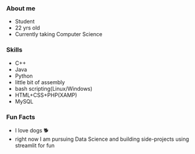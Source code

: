 ### About me
- Student
- 22 yrs old
- Currently taking Computer Science
### Skills
- C++
- Java
- Python
- little bit of assembly
- bash scripting(Linux/Windows)
- HTML+CSS+PHP(XAMP)
- MySQL
### Fun Facts
- I love dogs 🐕
- right now I am pursuing Data Science and building side-projects using streamlit for fun
<!---
jerwintuchi/jerwintuchi is a ✨ special ✨ repository because its `README.md` (this file) appears on your GitHub profile.
You can click the Preview link to take a look at your changes.
--->

